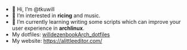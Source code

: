 - 👋 Hi, I’m @tkuwill
- 👀 I’m interested in **ricing** and music.
- 🌱 I’m currently learning writing some scripts which can improve your user experience in **archlinux**.
- My dotfiles: [willdezenbookArch_dotfiles](https://github.com/tkuwill/willdezenbookArch_dotfiles)
- My website: https://alittleeditor.com/

<!---
tkuwill/tkuwill is a ✨ special ✨ repository because its `README.md` (this file) appears on your GitHub profile.
You can click the Preview link to take a look at your changes.
--->

